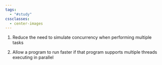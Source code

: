 ```yaml
---
tags:
  - "#study"
cssclasses:
  - center-images
---
```

1. Reduce the need to simulate concurrency when performing multiple tasks

2. Allow a program to run faster if that program supports multiple threads executing in parallel